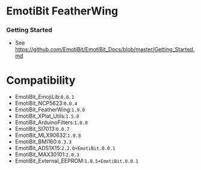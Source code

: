 # EmotiBit FeatherWing
### Getting Started
  - See https://github.com/EmotiBit/EmotiBit_Docs/blob/master/Getting_Started.md

# Compatibility
  - EmotiBit_EmojiLib:`0.0.1` 
  - EmotiBit_NCP5623:`0.0.4` 
  - EmotiBit_FeatherWing:`1.9.0` 
  - EmotiBit_XPlat_Utils:`1.5.0` 
  - EmotiBit_ArduinoFilters:`1.0.0` 
  - EmotiBit_SI7013:`0.0.7` 
  - EmotiBit_MLX90632:`1.0.8` 
  - EmotiBit_BMI160:`0.3.3` 
  - EmotiBit_ADS1X15:`2.2.0+EmotiBit.0.0.1` 
  - EmotiBit_MAX30101:`2.0.3` 
  - EmotiBit_External_EEPROM:`1.0.5+EmotiBit.0.0.1`
